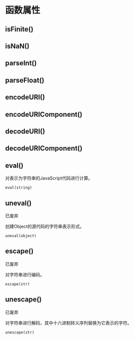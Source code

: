 # 函数属性

## isFinite()



## isNaN()



## parseInt()


## parseFloat()


## encodeURI()


## encodeURIComponent()


## decodeURI()


## decodeURIComponent()





## eval()

对表示为字符串的JavaScript代码进行计算。

```
eval(string)
```

## uneval()

已废弃

创建Object的源代码的字符串表示形式。

```
uneval(object)
```

## escape()

已废弃

对字符串进行编码。

```
escape(str)
```

## unescape()

已废弃

对字符串进行解码，其中十六进制转义序列替换为它表示的字符。



```
unescape(str)
```




